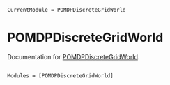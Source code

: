 ```@meta
CurrentModule = POMDPDiscreteGridWorld
```

# POMDPDiscreteGridWorld

Documentation for [POMDPDiscreteGridWorld](https://github.com/blueshrapnel/POMDPDiscreteGridWorld.jl).

```@index
```

```@autodocs
Modules = [POMDPDiscreteGridWorld]
```
